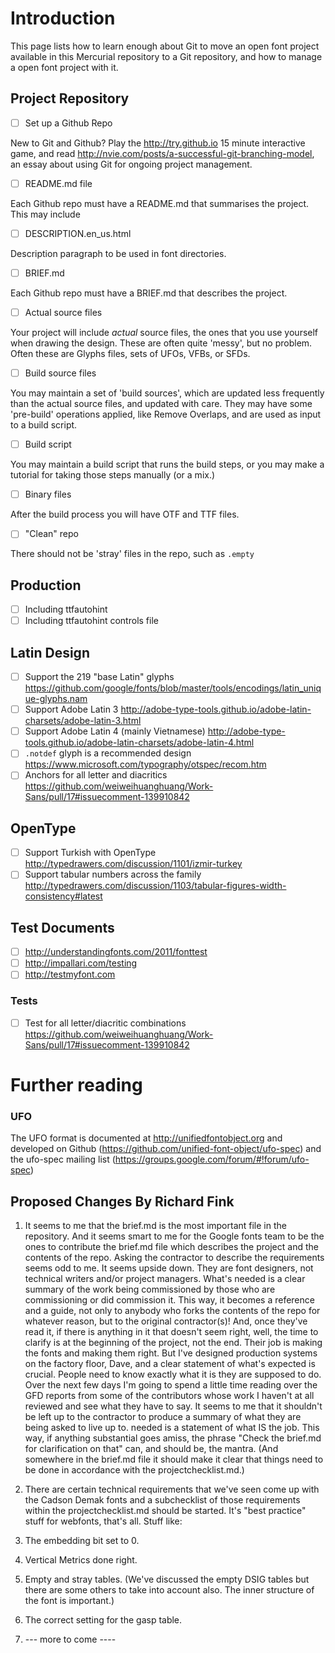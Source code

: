 # Introduction

This page lists how to learn enough about Git to move an open font project available in this Mercurial repository to a Git repository, and how to manage a open font project with it.

## Project Repository

- [ ] Set up a Github Repo

New to Git and Github? Play the http://try.github.io 15 minute interactive game, and read http://nvie.com/posts/a-successful-git-branching-model, an essay about using Git for ongoing project management.

- [ ] README.md file

Each Github repo must have a README.md that summarises the project. This may include

- [ ] DESCRIPTION.en_us.html

Description paragraph to be used in font directories.

- [ ] BRIEF.md

Each Github repo must have a BRIEF.md that describes the project. 

- [ ] Actual source files

Your project will include _actual_ source files, the ones that you use yourself when drawing the design. 
These are often quite 'messy', but no problem. 
Often these are Glyphs files, sets of UFOs, VFBs, or SFDs.

- [ ] Build source files

You may maintain a set of 'build sources', which are updated less frequently than the actual source files, and updated with care. 
They may have some 'pre-build' operations applied, like Remove Overlaps, and are used as input to a build script. 

- [ ] Build script 

You may maintain a build script that runs the build steps, or you may make a tutorial for taking those steps manually (or a mix.)

- [ ] Binary files
 
After the build process you will have OTF and TTF files.

- [ ] "Clean" repo

There should not be 'stray' files in the repo, such as `.empty` 

## Production

- [ ] Including ttfautohint 
- [ ] Including ttfautohint controls file

## Latin Design

- [ ] Support the 219 "base Latin" glyphs https://github.com/google/fonts/blob/master/tools/encodings/latin_unique-glyphs.nam
- [ ] Support Adobe Latin 3 http://adobe-type-tools.github.io/adobe-latin-charsets/adobe-latin-3.html
- [ ] Support Adobe Latin 4 (mainly Vietnamese) http://adobe-type-tools.github.io/adobe-latin-charsets/adobe-latin-4.html
- [ ] `.notdef` glyph is a recommended design https://www.microsoft.com/typography/otspec/recom.htm
- [ ] Anchors for all letter and diacritics https://github.com/weiweihuanghuang/Work-Sans/pull/17#issuecomment-139910842

## OpenType

- [ ] Support Turkish with OpenType http://typedrawers.com/discussion/1101/izmir-turkey
- [ ] Support tabular numbers across the family http://typedrawers.com/discussion/1103/tabular-figures-width-consistency#latest

## Test Documents

- [ ] http://understandingfonts.com/2011/fonttest
- [ ] http://impallari.com/testing
- [ ] http://testmyfont.com

### Tests

- [ ] Test for all letter/diacritic combinations https://github.com/weiweihuanghuang/Work-Sans/pull/17#issuecomment-139910842



# Further reading

### UFO

The UFO format is documented at http://unifiedfontobject.org and developed on Github (https://github.com/unified-font-object/ufo-spec) and the ufo-spec mailing list (https://groups.google.com/forum/#!forum/ufo-spec)

## Proposed Changes By Richard Fink

1) It seems to me that the brief.md is the most important file in the repository. And it seems smart to me for the Google fonts team to be the ones to contribute the brief.md file which describes the project and the contents of the repo. Asking the contractor to describe the requirements seems odd to me. It seems upside down. They are font designers, not technical writers and/or project managers. What's needed is a clear summary of the work being commissioned by those who are commissioning or did commission it. This way, it becomes a reference and a guide, not only to anybody who forks the contents of the repo for whatever reason, but to the original contractor(s)! And, once they've read it, if there is anything in it that doesn't seem right, well, the time to clarify is at the beginning of the project, not the end. Their job is making the fonts and making them right. But I've designed production systems on the factory floor, Dave, and a clear statement of what's expected is crucial. People need to know exactly what it is they are supposed to do. Over the next few days I'm going to spend a little time reading over the GFD reports from some of the contributors whose work I haven't at all reviewed and see what they have to say.
It seems to me that it shouldn't be left up to the contractor to produce a summary of what they are being asked to live up to. needed is a statement of what IS the job. This way, if anything substantial goes amiss, the phrase "Check the brief.md for clarification on that" can, and should be, the mantra. (And somewhere in the brief.md file it should make it clear that things need to be done in accordance with the projectchecklist.md.)

2) There are certain technical requirements that we've seen come up with the Cadson Demak fonts and a subchecklist of those requirements within the projectchecklist.md should be started. It's "best practice" stuff for webfonts, that's all. 
Stuff like:
1) The embedding bit set to 0. 
2) Vertical Metrics done right.
3) Empty and stray tables. (We've discussed the empty DSIG tables but there are some others to take into account also. The inner structure of the font is important.)
4) The correct setting for the gasp table. 
5)   ---  more to come ----
